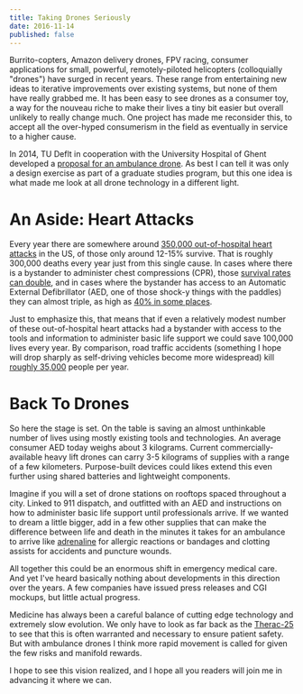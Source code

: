 ```yaml
---
title: Taking Drones Seriously
date: 2016-11-14
published: false
---
```


Burrito-copters, Amazon delivery drones, FPV racing, consumer applications for
small, powerful, remotely-piloted helicopters (colloquially "drones") have
surged in recent years. These range from entertaining new ideas to iterative
improvements over existing systems, but none of them have really grabbed me.
It has been easy to see drones as a consumer toy, a way for the nouveau riche to
make their lives a tiny bit easier but overall unlikely to really change much.
One project has made me reconsider this, to accept all the over-hyped
consumerism in the field as eventually in service to a higher cause.

In 2014, TU Deflt in cooperation with the University Hospital of Ghent developed
a [proposal for an ambulance drone](http://www.io.tudelft.nl/onderzoek/delft-design-labs/applied-labs/ambulance-drone/).
As best I can tell it was only a design exercise as part of a graduate studies
program, but this one idea is what made me look at all drone technology in a
different light.

# An Aside: Heart Attacks

Every year there are somewhere around [350,000 out-of-hospital heart attacks](https://www.heart.org/idc/groups/ahamah-public/@wcm/@sop/@smd/documents/downloadable/ucm_480086.pdf)
in the US, of those only around 12-15% survive. That is roughly 300,000 deaths
every year just from this single cause. In cases where there is a bystander to
administer chest compressions (CPR), those [survival rates can double](https://www.ncbi.nlm.nih.gov/pubmed/26197186), and in
cases where the bystander has access to an Automatic External Defibrillator
(AED, one of those shock-y things with the paddles) they can almost triple, as
high as [40% in some places](http://jamanetwork.com/journals/jama/fullarticle/2397835).

Just to emphasize this, that means that if even a relatively modest number of
these out-of-hospital heart attacks had a bystander with access to the tools and
information to administer basic life support we could save 100,000 lives every
year. By comparison, road traffic accidents (something I hope will drop sharply
as self-driving vehicles become more widespread) kill [roughly 35,000](https://en.wikipedia.org/wiki/List_of_motor_vehicle_deaths_in_U.S._by_year)
people per year.

# Back To Drones

So here the stage is set. On the table is saving an almost unthinkable number
of lives using mostly existing tools and technologies. An average consumer AED
today weighs about 3 kilograms. Current commercially-available heavy lift drones
can carry 3-5 kilograms of supplies with a range of a few kilometers. Purpose-built
devices could likes extend this even further using shared batteries and lightweight
components.

Imagine if you will a set of drone stations on rooftops spaced throughout a city.
Linked to 911 dispatch, and outfitted with an AED and instructions on how to
administer basic life support until professionals arrive. If we wanted to dream
a little bigger, add in a few other supplies that can make the difference between
life and death in the minutes it takes for an ambulance to arrive like [adrenaline](https://en.wikipedia.org/wiki/Epinephrine)
for allergic reactions or bandages and clotting assists for accidents and
puncture wounds.

All together this could be an enormous shift in emergency medical care. And yet
I've heard basically nothing about developments in this direction over the years.
A few companies have issued press releases and CGI mockups, but little actual
progress.

Medicine has always been a careful balance of cutting edge technology and
extremely slow evolution. We only have to look as far back as the [Therac-25](https://en.wikipedia.org/wiki/Therac-25)
to see that this is often warranted and necessary to ensure patient safety. But
with ambulance drones I think more rapid movement is called for given the few
risks and manifold rewards.

I hope to see this vision realized, and I hope all you readers will join me in
advancing it where we can.

